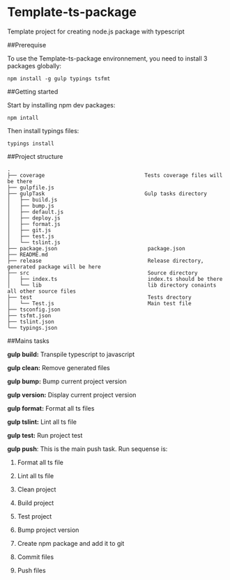 # Template-ts-package
Template project for creating node.js package with typescript

##Prerequise

To use the Template-ts-package environnement, you need to install 3 packages globally:
```
npm install -g gulp typings tsfmt
```

##Getting started

Start by installing npm dev packages:
```
npm intall
```

Then install typings files:
```
typings install
```


##Project structure

```
.
├── coverage                                Tests coverage files will be there
├── gulpfile.js
├── gulpTask                                Gulp tasks directory
│   ├── build.js
│   ├── bump.js
│   ├── default.js
│   ├── deploy.js
│   ├── format.js
│   ├── git.js
│   ├── test.js
│   └── tslint.js
├── package.json                             package.json
├── README.md
├── release                                  Release directory, generated package will be here
├── src                                      Source directory   
│   ├── index.ts                             index.ts should be there   
│   └── lib                                  lib directory conaints all other source files   
├── test                                     Tests drectory   
│   └── Test.js                              Main test file
├── tsconfig.json
├── tsfmt.json
├── tslint.json
└── typings.json

```


##Mains tasks

**gulp build:** Transpile typescript to javascript

**gulp clean:** Remove generated files

**gulp bump:** Bump current project version

**gulp version:** Display current project version

**gulp format:** Format all ts files

**gulp tslint:** Lint all ts file

**gulp test:** Run project test

**gulp push**: This is the main push task. Run sequense is:

1. Format all ts file

2. Lint all ts file

3. Clean project

4. Build project

5. Test project

6. Bump project version

7. Create npm package and add it to git

8. Commit files

9. Push files



